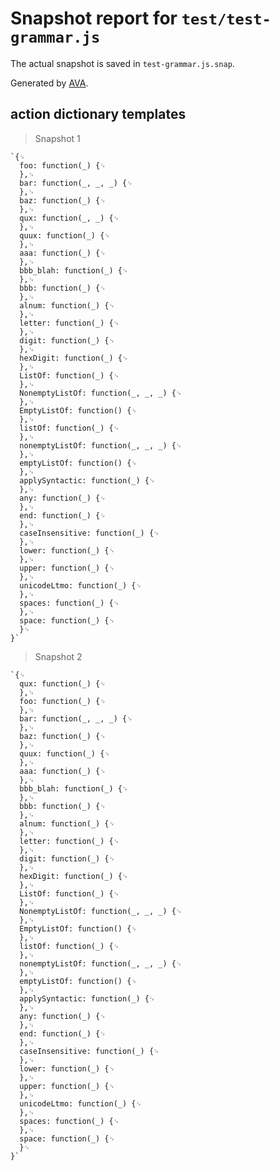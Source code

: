 # Snapshot report for `test/test-grammar.js`

The actual snapshot is saved in `test-grammar.js.snap`.

Generated by [AVA](https://avajs.dev).

## action dictionary templates

> Snapshot 1

    `{␊
      foo: function(_) {␊
      },␊
      bar: function(_, _, _) {␊
      },␊
      baz: function(_) {␊
      },␊
      qux: function(_, _) {␊
      },␊
      quux: function(_) {␊
      },␊
      aaa: function(_) {␊
      },␊
      bbb_blah: function(_) {␊
      },␊
      bbb: function(_) {␊
      },␊
      alnum: function(_) {␊
      },␊
      letter: function(_) {␊
      },␊
      digit: function(_) {␊
      },␊
      hexDigit: function(_) {␊
      },␊
      ListOf: function(_) {␊
      },␊
      NonemptyListOf: function(_, _, _) {␊
      },␊
      EmptyListOf: function() {␊
      },␊
      listOf: function(_) {␊
      },␊
      nonemptyListOf: function(_, _, _) {␊
      },␊
      emptyListOf: function() {␊
      },␊
      applySyntactic: function(_) {␊
      },␊
      any: function(_) {␊
      },␊
      end: function(_) {␊
      },␊
      caseInsensitive: function(_) {␊
      },␊
      lower: function(_) {␊
      },␊
      upper: function(_) {␊
      },␊
      unicodeLtmo: function(_) {␊
      },␊
      spaces: function(_) {␊
      },␊
      space: function(_) {␊
      }␊
    }`

> Snapshot 2

    `{␊
      qux: function(_) {␊
      },␊
      foo: function(_) {␊
      },␊
      bar: function(_, _, _) {␊
      },␊
      baz: function(_) {␊
      },␊
      quux: function(_) {␊
      },␊
      aaa: function(_) {␊
      },␊
      bbb_blah: function(_) {␊
      },␊
      bbb: function(_) {␊
      },␊
      alnum: function(_) {␊
      },␊
      letter: function(_) {␊
      },␊
      digit: function(_) {␊
      },␊
      hexDigit: function(_) {␊
      },␊
      ListOf: function(_) {␊
      },␊
      NonemptyListOf: function(_, _, _) {␊
      },␊
      EmptyListOf: function() {␊
      },␊
      listOf: function(_) {␊
      },␊
      nonemptyListOf: function(_, _, _) {␊
      },␊
      emptyListOf: function() {␊
      },␊
      applySyntactic: function(_) {␊
      },␊
      any: function(_) {␊
      },␊
      end: function(_) {␊
      },␊
      caseInsensitive: function(_) {␊
      },␊
      lower: function(_) {␊
      },␊
      upper: function(_) {␊
      },␊
      unicodeLtmo: function(_) {␊
      },␊
      spaces: function(_) {␊
      },␊
      space: function(_) {␊
      }␊
    }`
